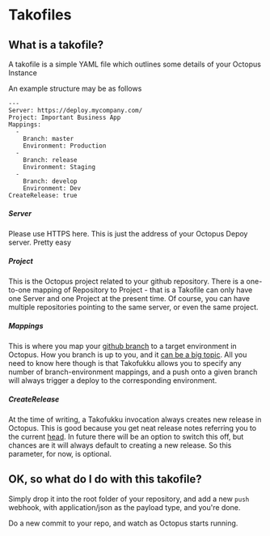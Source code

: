 # Takofiles

## What is a takofile?

A takofile is a simple YAML file which outlines some details of your Octopus Instance

An example structure may be as follows

```
---
Server: https://deploy.mycompany.com/
Project: Important Business App
Mappings:
  - 
    Branch: master
    Environment: Production
  - 
    Branch: release
    Environment: Staging
  -
    Branch: develop
    Environment: Dev
CreateRelease: true

````

##### Server

Please use HTTPS here. This is just the address of your Octopus Depoy server. Pretty easy

##### Project

This is the Octopus project related to your github repository. There is a one-to-one mapping of Repository to Project - that is a Takofile can only have one Server and one Project at the present time. Of course, you can have multiple repositories pointing to the same server, or even the same project. 

##### Mappings

This is where you map your [github branch](https://help.github.com/articles/creating-and-deleting-branches-within-your-repository/) to a target environment in Octopus. How you branch is up to you, and it [can be a big topic](https://www.atlassian.com/agile/branching). All you need to know here though is that Takofukku allows you to specify any number of branch-environment mappings, and a push onto a given branch will always trigger a deploy to the corresponding environment.

##### CreateRelease

At the time of writing, a Takofukku invocation always creates new release in Octopus. This is good because you get neat release notes referring you to the current [head](https://www.youtube.com/watch?v=ZaI1co-rt9I). In future there will be an option to switch this off, but chances are it will always default to creating a new release. So this parameter, for now, is optional.

## OK, so what do I do with this takofile?

Simply drop it into the root folder of your repository, and add a new `push` webhook, with application/json as the payload type, and you're done.

Do a new commit to your repo, and watch as Octopus starts running.